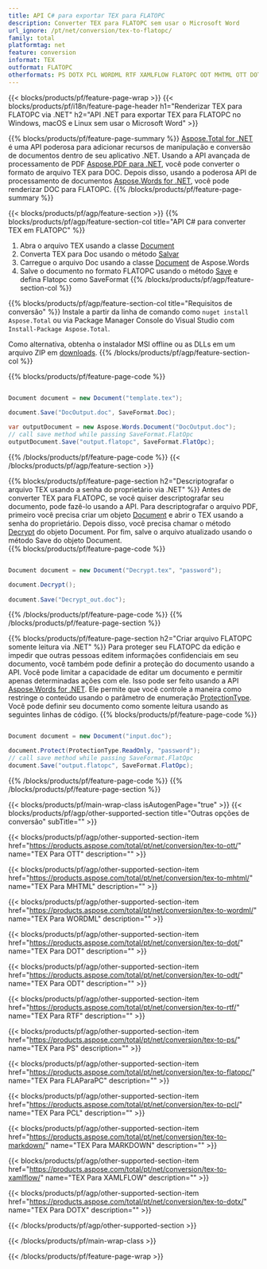 ```yaml
---
title: API C# para exportar TEX para FLATOPC
description: Converter TEX para FLATOPC sem usar o Microsoft Word
url_ignore: /pt/net/conversion/tex-to-flatopc/
family: total
platformtag: net
feature: conversion
informat: TEX
outformat: FLATOPC
otherformats: PS DOTX PCL WORDML RTF XAMLFLOW FLATOPC ODT MHTML OTT DOTM DOT
---
```

{{< blocks/products/pf/feature-page-wrap >}}
{{< blocks/products/pf/i18n/feature-page-header h1="Renderizar TEX para FLATOPC via .NET" h2="API .NET para exportar TEX para FLATOPC no Windows, macOS e Linux sem usar o Microsoft Word" >}}

{{% blocks/products/pf/feature-page-summary %}}
[Aspose.Total for .NET](https://products.aspose.com/total/net/) é uma API poderosa para adicionar recursos de manipulação e conversão de documentos dentro de seu aplicativo .NET. Usando a API avançada de processamento de PDF [Aspose.PDF para .NET](https://products.aspose.com/pdf/net/), você pode converter o formato de arquivo TEX para DOC. Depois disso, usando a poderosa API de processamento de documentos [Aspose.Words for .NET](https://products.aspose.com/words/net/), você pode renderizar DOC para FLATOPC.
{{% /blocks/products/pf/feature-page-summary  %}}

{{< blocks/products/pf/agp/feature-section >}}
{{% blocks/products/pf/agp/feature-section-col title="API C# para converter TEX em FLATOPC" %}}
1. Abra o arquivo TEX usando a classe [Document](https://apireference.aspose.com/pdf/net/aspose.pdf/document)
2. Converta TEX para Doc usando o método [Salvar](https://apireference.aspose.com/pdf/net/aspose.pdf.document/save/methods/5)
3. Carregue o arquivo Doc usando a classe [Document](https://apireference.aspose.com/words/net/aspose.words/document) de Aspose.Words
4. Salve o documento no formato FLATOPC usando o método [Save](https://apireference.aspose.com/words/net/aspose.words.document/save/methods/4) e defina Flatopc como SaveFormat
{{% /blocks/products/pf/agp/feature-section-col %}}

{{% blocks/products/pf/agp/feature-section-col title="Requisitos de conversão" %}}
Instale a partir da linha de comando como ```nuget install Aspose.Total``` ou via Package Manager Console do Visual Studio com ```Install-Package Aspose.Total```.

Como alternativa, obtenha o instalador MSI offline ou as DLLs em um arquivo ZIP em [downloads](https://downloads.aspose.com/total/net).
{{% /blocks/products/pf/agp/feature-section-col %}}

{{% blocks/products/pf/feature-page-code %}}

```cs

Document document = new Document("template.tex");
 
document.Save("DocOutput.doc", SaveFormat.Doc); 

var outputDocument = new Aspose.Words.Document("DocOutput.doc");
// call save method while passing SaveFormat.FlatOpc
outputDocument.Save("output.flatopc", SaveFormat.FlatOpc);   
```

{{% /blocks/products/pf/feature-page-code %}}
{{< /blocks/products/pf/agp/feature-section >}}

{{% blocks/products/pf/feature-page-section  h2="Descriptografar o arquivo TEX usando a senha do proprietário via .NET" %}}
Antes de converter TEX para FLATOPC, se você quiser descriptografar seu documento, pode fazê-lo usando a API. Para descriptografar o arquivo PDF, primeiro você precisa criar um objeto [Document](https://apireference.aspose.com/pdf/net/aspose.pdf/document) e abrir o TEX usando a senha do proprietário. Depois disso, você precisa chamar o método [Decrypt](https://apireference.aspose.com/pdf/net/aspose.pdf/document/methods/decrypt) do objeto Document. Por fim, salve o arquivo atualizado usando o método Save do objeto Document.  
{{% blocks/products/pf/feature-page-code %}}

```cs

Document document = new Document("Decrypt.tex", "password");

document.Decrypt();
 
document.Save("Decrypt_out.doc");
```

{{% /blocks/products/pf/feature-page-code  %}}
{{% /blocks/products/pf/feature-page-section %}}

{{% blocks/products/pf/feature-page-section  h2="Criar arquivo FLATOPC somente leitura via .NET" %}}
Para proteger seu FLATOPC da edição e impedir que outras pessoas editem informações confidenciais em seu documento, você também pode definir a proteção do documento usando a API. Você pode limitar a capacidade de editar um documento e permitir apenas determinadas ações com ele. Isso pode ser feito usando a API [Aspose.Words for .NET](https://products.aspose.com/words/net/). Ele permite que você controle a maneira como restringe o conteúdo usando o parâmetro de enumeração [ProtectionType](https://apireference.aspose.com/words/net/aspose.words/protectiontype). Você pode definir seu documento como somente leitura usando as seguintes linhas de código. 
{{% blocks/products/pf/feature-page-code %}}

```cs

Document document = new Document("input.doc");

document.Protect(ProtectionType.ReadOnly, "password");
// call save method while passing SaveFormat.FlatOpc
document.Save("output.flatopc", SaveFormat.FlatOpc);    
```

{{% /blocks/products/pf/feature-page-code  %}}
{{% /blocks/products/pf/feature-page-section %}}

{{< blocks/products/pf/main-wrap-class isAutogenPage="true" >}}
{{< blocks/products/pf/agp/other-supported-section title="Outras opções de conversão" subTitle="" >}}

{{< blocks/products/pf/agp/other-supported-section-item href="https://products.aspose.com/total/pt/net/conversion/tex-to-ott/" name="TEX Para OTT" description="" >}}

{{< blocks/products/pf/agp/other-supported-section-item href="https://products.aspose.com/total/pt/net/conversion/tex-to-mhtml/" name="TEX Para MHTML" description="" >}}

{{< blocks/products/pf/agp/other-supported-section-item href="https://products.aspose.com/total/pt/net/conversion/tex-to-wordml/" name="TEX Para WORDML" description="" >}}

{{< blocks/products/pf/agp/other-supported-section-item href="https://products.aspose.com/total/pt/net/conversion/tex-to-dot/" name="TEX Para DOT" description="" >}}

{{< blocks/products/pf/agp/other-supported-section-item href="https://products.aspose.com/total/pt/net/conversion/tex-to-odt/" name="TEX Para ODT" description="" >}}

{{< blocks/products/pf/agp/other-supported-section-item href="https://products.aspose.com/total/pt/net/conversion/tex-to-rtf/" name="TEX Para RTF" description="" >}}

{{< blocks/products/pf/agp/other-supported-section-item href="https://products.aspose.com/total/pt/net/conversion/tex-to-ps/" name="TEX Para PS" description="" >}}

{{< blocks/products/pf/agp/other-supported-section-item href="https://products.aspose.com/total/pt/net/conversion/tex-to-flatopc/" name="TEX Para FLAParaPC" description="" >}}

{{< blocks/products/pf/agp/other-supported-section-item href="https://products.aspose.com/total/pt/net/conversion/tex-to-pcl/" name="TEX Para PCL" description="" >}}

{{< blocks/products/pf/agp/other-supported-section-item href="https://products.aspose.com/total/pt/net/conversion/tex-to-markdown/" name="TEX Para MARKDOWN" description="" >}}

{{< blocks/products/pf/agp/other-supported-section-item href="https://products.aspose.com/total/pt/net/conversion/tex-to-xamlflow/" name="TEX Para XAMLFLOW" description="" >}}

{{< blocks/products/pf/agp/other-supported-section-item href="https://products.aspose.com/total/pt/net/conversion/tex-to-dotx/" name="TEX Para DOTX" description="" >}}



{{< /blocks/products/pf/agp/other-supported-section >}}

{{< /blocks/products/pf/main-wrap-class >}}

{{< /blocks/products/pf/feature-page-wrap >}}